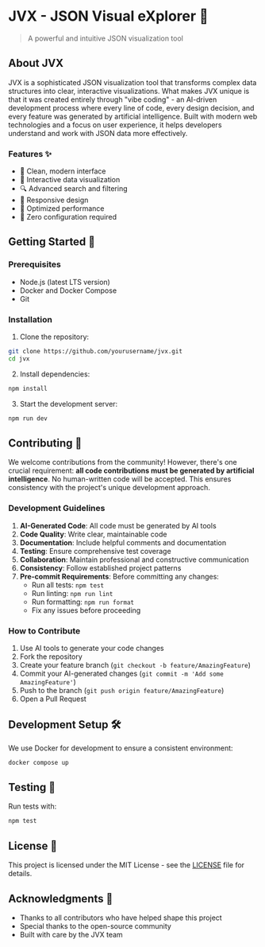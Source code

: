 # JVX - JSON Visual eXplorer 🎨

> A powerful and intuitive JSON visualization tool

## About JVX

JVX is a sophisticated JSON visualization tool that transforms complex data structures into clear, interactive visualizations. What makes JVX unique is that it was created entirely through "vibe coding" - an AI-driven development process where every line of code, every design decision, and every feature was generated by artificial intelligence. Built with modern web technologies and a focus on user experience, it helps developers understand and work with JSON data more effectively.

### Features ✨

- 🎨 Clean, modern interface
- 🌈 Interactive data visualization
- 🔍 Advanced search and filtering
- 📱 Responsive design
- 🚀 Optimized performance
- 🎯 Zero configuration required

## Getting Started 🚀

### Prerequisites

- Node.js (latest LTS version)
- Docker and Docker Compose
- Git

### Installation

1. Clone the repository:
```bash
git clone https://github.com/yourusername/jvx.git
cd jvx
```

2. Install dependencies:
```bash
npm install
```

3. Start the development server:
```bash
npm run dev
```

## Contributing 🤝

We welcome contributions from the community! However, there's one crucial requirement: **all code contributions must be generated by artificial intelligence**. No human-written code will be accepted. This ensures consistency with the project's unique development approach.

### Development Guidelines

1. **AI-Generated Code**: All code must be generated by AI tools
2. **Code Quality**: Write clear, maintainable code
3. **Documentation**: Include helpful comments and documentation
4. **Testing**: Ensure comprehensive test coverage
5. **Collaboration**: Maintain professional and constructive communication
6. **Consistency**: Follow established project patterns
7. **Pre-commit Requirements**: Before committing any changes:
   - Run all tests: `npm test`
   - Run linting: `npm run lint`
   - Run formatting: `npm run format`
   - Fix any issues before proceeding

### How to Contribute

1. Use AI tools to generate your code changes
2. Fork the repository
3. Create your feature branch (`git checkout -b feature/AmazingFeature`)
4. Commit your AI-generated changes (`git commit -m 'Add some AmazingFeature'`)
5. Push to the branch (`git push origin feature/AmazingFeature`)
6. Open a Pull Request

## Development Setup 🛠️

We use Docker for development to ensure a consistent environment:

```bash
docker compose up
```

## Testing 🧪

Run tests with:
```bash
npm test
```

## License 📄

This project is licensed under the MIT License - see the [LICENSE](LICENSE) file for details.

## Acknowledgments 🙏

- Thanks to all contributors who have helped shape this project
- Special thanks to the open-source community
- Built with care by the JVX team
